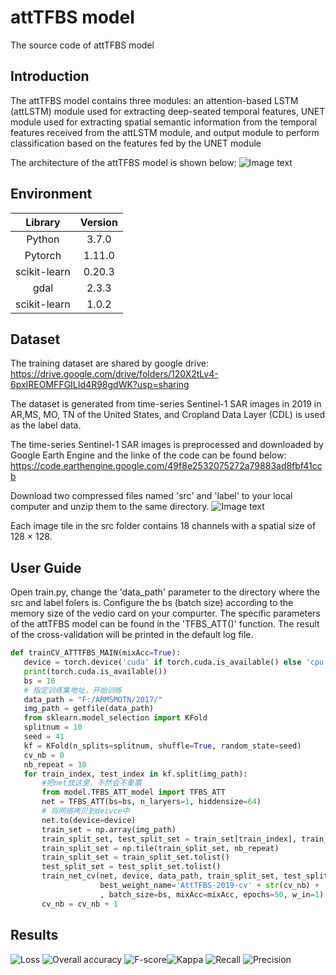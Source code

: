 # attTFBS model
The source code of attTFBS model

## Introduction

The attTFBS model contains three modules: an attention-based LSTM (attLSTM) module used for extracting deep-seated temporal features, UNET module used for extracting spatial semantic information from the temporal features received from the attLSTM module, and output module to perform classification based on the features fed by the UNET module

The architecture of the attTFBS model is shown below:
![Image text](https://github.com/younglimpo/TFBSmodel/blob/master/TFBS%20architecture.png)

## Environment

| Library | Version | 
| :-----:| :----: | 
| Python | 3.7.0 | 
| Pytorch | 1.11.0 | 
| scikit-learn | 0.20.3 | 
| gdal | 2.3.3 | 
| scikit-learn | 1.0.2 | 

## Dataset 

The training dataset are shared by google drive: 
https://drive.google.com/drive/folders/120X2tLv4-6pxIREOMFFGILId4R98gdWK?usp=sharing

The dataset is generated from time-series Sentinel-1 SAR images in 2019 in AR,MS, MO, TN of the United States, and Cropland Data Layer (CDL) is used as the label data.

The time-series Sentinel-1 SAR images is preprocessed and downloaded by Google Earth Engine and the linke of the code can be found below:
https://code.earthengine.google.com/49f8e2532075272a79883ad8fbf41ccb

Download two compressed files named 'src' and 'label' to your local computer and unzip them to the same directory.
![Image text](https://github.com/younglimpo/TFBSmodel/blob/master/Img/dataset.png)

Each image tile in the src folder contains 18 channels with a spatial size of 128 × 128.


## User Guide

Open train.py, change the 'data_path' parameter to the directory where the src and label folers is.
Configure the bs (batch size) according to the memory size of the vedio card on your compurter.
The specific parameters of the attTFBS model can be found in the 'TFBS_ATT()' function.
The result of the cross-validation will be printed in the default log file.

 ```python
 def trainCV_ATTTFBS_MAIN(mixAcc=True):
    device = torch.device('cuda' if torch.cuda.is_available() else 'cpu')
    print(torch.cuda.is_available())
    bs = 16
    # 指定训练集地址，开始训练
    data_path = "F:/ARMSMOTN/2017/"
    img_path = getfile(data_path)
    from sklearn.model_selection import KFold
    splitnum = 10
    seed = 41
    kf = KFold(n_splits=splitnum, shuffle=True, random_state=seed)
    cv_nb = 0
    nb_repeat = 10
    for train_index, test_index in kf.split(img_path):
        #把net放这里，不然会不重置
        from model.TFBS_ATT_model import TFBS_ATT
        net = TFBS_ATT(bs=bs, n_laryers=1, hiddensize=64)
        # 将网络拷贝到deivce中
        net.to(device=device)
        train_set = np.array(img_path)
        train_split_set, test_split_set = train_set[train_index], train_set[test_index]
        train_split_set = np.tile(train_split_set, nb_repeat)
        train_split_set = train_split_set.tolist()
        test_split_set = test_split_set.tolist()
        train_net_cv(net, device, data_path, train_split_set, test_split_set,
                     best_weight_name='AttTFBS-2019-cv' + str(cv_nb) + '-50Epoch-bs16-nl1-hs64-unet64-noAug'
                     , batch_size=bs, mixAcc=mixAcc, epochs=50, w_in=1)
        cv_nb = cv_nb + 1

```

 ## Results
 ![Loss](https://github.com/younglimpo/attTFBS/Img/Loss.png) ![Overall accuracy](https://github.com/younglimpo/attTFBS/blob/master/Img/OA.png) ![F-score](https://github.com/younglimpo/attTFBS/blob/master/Img/F1.png)![Kappa](https://github.com/younglimpo/attTFBS/blob/master/Img/Kappa.png) ![Recall](https://github.com/younglimpo/attTFBS/blob/master/Img/Recall.png) ![Precision](https://github.com/younglimpo/attTFBS/blob/master/Img/Precision.png)
 
